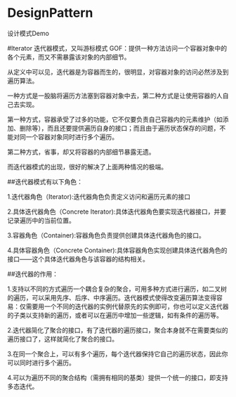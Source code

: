 # DesignPattern
设计模式Demo

#Iterator   迭代器模式，又叫游标模式
GOF：提供一种方法访问一个容器对象中的各个元素，而又不需暴露该对象的内部细节。

从定义中可以见，迭代器是为容器而生的，很明显，对容器对象的访问必然涉及到遍历算法。

一种方式是一股脑将遍历方法塞到容器对象中去，第二种方式是让使用容器的人自己去实现。

第一种方式，容器承受了过多的功能，它不仅要负责自己容器内的元素维护（如添加、删除等），而且还要提供遍历自身的接口；而且由于遍历状态保存的问题，不能对同一个容器对象同时进行多个遍历。

第二种方式，省事，却又将容器的内部细节暴露无遗。

而迭代器模式的出现，很好的解决了上面两种情况的极端。

##迭代器模式有以下角色：

  1.迭代器角色（Iterator):迭代器角色负责定义访问和遍历元素的接口
  
  2.具体迭代器角色（Concrete Iterator):具体迭代器角色要实现迭代器接口，并要记录遍历中的当前位置。
  
  3.容器角色（Container):容器角色负责提供创建具体迭代器角色的接口。
  
  4.具体容器角色（Concrete Container):具体容器角色实现创建具体迭代器角色的接口——这个具体迭代器角色与该容器的结构相关。
  
##迭代器的作用：

  1.支持以不同的方式遍历一个耦合复杂的聚合，可用多种方式进行遍历，如二叉树的遍历，可以采用先序、后序、中序遍历。迭代器模式使得改变遍历算法变得容易：仅需要用一个不同的迭代器的实例代替原先的实例即可，你也可以定义迭代器的子类以支持新的遍历，或者可以在遍历中增加一些逻辑，如有条件的遍历等。
  
  2.迭代器简化了聚合的接口，有了迭代器的遍历接口，聚合本身就不在需要类似的遍历接口了，这样就简化了聚合的接口。
  
  3.在同一个聚合上，可以有多个遍历，每个迭代器保持它自己的遍历状态，因此你可以同时进行多个遍历。
  
  4.可以为遍历不同的聚合结构（需拥有相同的基类）提供一个统一的接口，即支持多态迭代。
  
